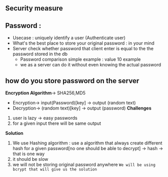 ## Security measure
## Password :
 *  Usecase : uniquely identify a user (Authenticate user)
 *  What's the best place to store your original password : in your mind 
 *  Server check whether password that client enter is equal to the the password stored in the db   
    * Password comparison simple example : value 10 example
    * we as a server can do it without even knowing the actual password 
## how do you store password on the server
**Encryption Algorithm**-> SHA256,MD5
* Encryption-> input(Password)[key] -> output (random text) 
* Decryption-> (random text)[key] -> output (password) 
**Challenges**
1. user is lazy -> easy passwords
2. for a given input there will be same output
<!-- Dictonary search
abcd ->ajafgadsbfbdsb
1234-> asdjhfgdsgjbdsfh
password -> akjfhdsjhf
 -->
 **Solution**
 1. We use Hashing algorithm : use a algorithm that always create different hash for a given password[no one should be able to decrypt] -> hash -> that is one way
 2. it should be slow
 3. we will not be storing original password anywhere
`We will be using bcrypt that will give us the solution` 
